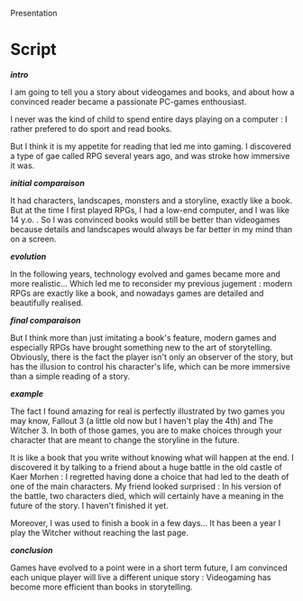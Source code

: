 
Presentation

# Script


***intro***

I am going to tell you a story about videogames and books, and about how a convinced reader became a passionate PC-games enthousiast.

I never was the kind of child to spend entire days playing on a computer : I rather prefered to do sport and read books.

But I think it is my appetite for reading that led me into gaming. I discovered a type of gae called RPG several years ago, and was stroke how immersive it was. 

***initial comparaison***

It had characters, landscapes, monsters and a storyline, exactly like a book. But at the time I first played RPGs, I had a low-end computer, and I was like 14 y.o. . So I was convinced books would still be better than videogames because details and landscapes would always be far better in my mind than on a screen.

***evolution***

In the following years, technology evolved and games became more and more realistic... Which led me to reconsider my previous jugement : modern RPGs are exactly like a book, and nowadays games are detailed and beautifully realised. 

***final comparaison***

But I think more than just imitating a book's feature, modern games and especially RPGs have brought something new to the art of storytelling. 
Obviously, there is the fact the player isn't only an observer of the story, but has the illusion to control his character's life, which can be more immersive than a simple reading of a story.

***example***

The fact I found amazing for real is perfectly illustrated by two games you may know, Fallout 3 (a little old now but I haven't play the 4th) and The Witcher 3.
In both of those games, you are to make choices through your character that are meant to change the storyline in the future.

It is like a book that you write without knowing what will happen at the end. 
I discovered it by talking to a friend about a huge battle in the old castle of Kaer Morhen : I regretted having done a choice that had led to the death of one of the main characters. My friend looked surprised : In his version of the battle, two characters died, which will certainly have a meaning in the future of the story. I haven't finished it yet.

Moreover, I was used to finish a book in a few days... It has been a year I play the Witcher without reaching the last page.

***conclusion***

Games have evolved to a point were in a short term future, I am convinced each unique player will live a different unique story : Videogaming has become more efficient than books in storytelling.